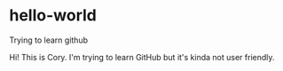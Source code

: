 # hello-world
Trying to learn github

Hi! This is Cory. I'm trying to learn GitHub but it's kinda not user friendly.

